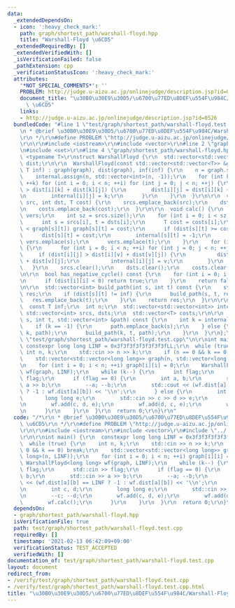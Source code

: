 ```yaml
---
data:
  _extendedDependsOn:
  - icon: ':heavy_check_mark:'
    path: graph/shortest_path/warshall-floyd.hpp
    title: "Warshall-Floyd \u6CD5"
  _extendedRequiredBy: []
  _extendedVerifiedWith: []
  _isVerificationFailed: false
  _pathExtension: cpp
  _verificationStatusIcon: ':heavy_check_mark:'
  attributes:
    '*NOT_SPECIAL_COMMENTS*': ''
    PROBLEM: http://judge.u-aizu.ac.jp/onlinejudge/description.jsp?id=0526
    document_title: "\u30B0\u30E9\u30D5/\u6700\u77ED\u8DEF\u554F\u984C/Warshall-Floyd\
      \ \u6CD5"
    links:
    - http://judge.u-aizu.ac.jp/onlinejudge/description.jsp?id=0526
  bundledCode: "#line 1 \"test/graph/shortest_path/warshall-floyd.test.cpp\"\n/*\r\
    \n * @brief \u30B0\u30E9\u30D5/\u6700\u77ED\u8DEF\u554F\u984C/Warshall-Floyd \u6CD5\
    \r\n */\r\n#define PROBLEM \"http://judge.u-aizu.ac.jp/onlinejudge/description.jsp?id=0526\"\
    \r\n\r\n#include <iostream>\r\n#include <vector>\r\n#line 2 \"graph/shortest_path/warshall-floyd.hpp\"\
    \n#include <set>\r\n#line 4 \"graph/shortest_path/warshall-floyd.hpp\"\n\r\ntemplate\
    \ <typename T>\r\nstruct WarshallFloyd {\r\n  std::vector<std::vector<T>> graph,\
    \ dist;\r\n\r\n  WarshallFloyd(const std::vector<std::vector<T>> &graph, const\
    \ T inf) : graph(graph), dist(graph), inf(inf) {\r\n    n = graph.size();\r\n\
    \    internal.assign(n, std::vector<int>(n, -1));\r\n    for (int k = 0; k < n;\
    \ ++k) for (int i = 0; i < n; ++i) for (int j = 0; j < n; ++j) {\r\n      if (dist[i][j]\
    \ > dist[i][k] + dist[k][j]) {\r\n        dist[i][j] = dist[i][k] + dist[k][j];\r\
    \n        internal[i][j] = k;\r\n      }\r\n    }\r\n  }\r\n\r\n  void add(int\
    \ src, int dst, T cost) {\r\n    srcs.emplace_back(src);\r\n    dsts.emplace_back(dst);\r\
    \n    costs.emplace_back(cost);\r\n  }\r\n\r\n  void calc() {\r\n    std::set<int>\
    \ vers;\r\n    int sz = srcs.size();\r\n    for (int i = 0; i < sz; ++i) {\r\n\
    \      int s = srcs[i], t = dsts[i];\r\n      T cost = costs[i];\r\n      if (cost\
    \ < graph[s][t]) graph[s][t] = cost;\r\n      if (dist[s][t] >= cost) {\r\n  \
    \      dist[s][t] = cost;\r\n        internal[s][t] = -1;\r\n      }\r\n     \
    \ vers.emplace(s);\r\n      vers.emplace(t);\r\n    }\r\n    for (int v : vers)\
    \ {\r\n      for (int i = 0; i < n; ++i) for (int j = 0; j < n; ++j) {\r\n   \
    \     if (dist[i][j] > dist[i][v] + dist[v][j]) {\r\n          dist[i][j] = dist[i][v]\
    \ + dist[v][j];\r\n          internal[i][j] = v;\r\n        }\r\n      }\r\n \
    \   }\r\n    srcs.clear();\r\n    dsts.clear();\r\n    costs.clear();\r\n  }\r\
    \n\r\n  bool has_negative_cycle() const {\r\n    for (int i = 0; i < n; ++i) {\r\
    \n      if (dist[i][i] < 0) return true;\r\n    }\r\n    return false;\r\n  }\r\
    \n\r\n  std::vector<int> build_path(int s, int t) const {\r\n    std::vector<int>\
    \ res;\r\n    if (dist[s][t] != inf) {\r\n      build_path(s, t, res);\r\n   \
    \   res.emplace_back(t);\r\n    }\r\n    return res;\r\n  }\r\n\r\nprivate:\r\n\
    \  const T inf;\r\n  int n;\r\n  std::vector<std::vector<int>> internal;\r\n \
    \ std::vector<int> srcs, dsts;\r\n  std::vector<T> costs;\r\n\r\n  void build_path(int\
    \ s, int t, std::vector<int> &path) const {\r\n    int k = internal[s][t];\r\n\
    \    if (k == -1) {\r\n      path.emplace_back(s);\r\n    } else {\r\n      build_path(s,\
    \ k, path);\r\n      build_path(k, t, path);\r\n    }\r\n  }\r\n};\r\n#line 9\
    \ \"test/graph/shortest_path/warshall-floyd.test.cpp\"\n\r\nint main() {\r\n \
    \ constexpr long long LINF = 0x3f3f3f3f3f3f3f3fLL;\r\n  while (true) {\r\n   \
    \ int n, k;\r\n    std::cin >> n >> k;\r\n    if (n == 0 && k == 0) break;\r\n\
    \    std::vector<std::vector<long long>> graph(n, std::vector<long long>(n, LINF));\r\
    \n    for (int i = 0; i < n; ++i) graph[i][i] = 0;\r\n    WarshallFloyd<long long>\
    \ wf(graph, LINF);\r\n    while (k--) {\r\n      int flag;\r\n      std::cin >>\
    \ flag;\r\n      if (flag == 0) {\r\n        int a, b;\r\n        std::cin >>\
    \ a >> b;\r\n        --a; --b;\r\n        std::cout << (wf.dist[a][b] == LINF\
    \ ? -1 : wf.dist[a][b]) << '\\n';\r\n      } else {\r\n        int c, d;\r\n \
    \       long long e;\r\n        std::cin >> c >> d >> e;\r\n        --c; --d;\r\
    \n        wf.add(c, d, e);\r\n        wf.add(d, c, e);\r\n        wf.calc();\r\
    \n      }\r\n    }\r\n  }\r\n  return 0;\r\n}\r\n"
  code: "/*\r\n * @brief \u30B0\u30E9\u30D5/\u6700\u77ED\u8DEF\u554F\u984C/Warshall-Floyd\
    \ \u6CD5\r\n */\r\n#define PROBLEM \"http://judge.u-aizu.ac.jp/onlinejudge/description.jsp?id=0526\"\
    \r\n\r\n#include <iostream>\r\n#include <vector>\r\n#include \"../../../graph/shortest_path/warshall-floyd.hpp\"\
    \r\n\r\nint main() {\r\n  constexpr long long LINF = 0x3f3f3f3f3f3f3f3fLL;\r\n\
    \  while (true) {\r\n    int n, k;\r\n    std::cin >> n >> k;\r\n    if (n ==\
    \ 0 && k == 0) break;\r\n    std::vector<std::vector<long long>> graph(n, std::vector<long\
    \ long>(n, LINF));\r\n    for (int i = 0; i < n; ++i) graph[i][i] = 0;\r\n   \
    \ WarshallFloyd<long long> wf(graph, LINF);\r\n    while (k--) {\r\n      int\
    \ flag;\r\n      std::cin >> flag;\r\n      if (flag == 0) {\r\n        int a,\
    \ b;\r\n        std::cin >> a >> b;\r\n        --a; --b;\r\n        std::cout\
    \ << (wf.dist[a][b] == LINF ? -1 : wf.dist[a][b]) << '\\n';\r\n      } else {\r\
    \n        int c, d;\r\n        long long e;\r\n        std::cin >> c >> d >> e;\r\
    \n        --c; --d;\r\n        wf.add(c, d, e);\r\n        wf.add(d, c, e);\r\n\
    \        wf.calc();\r\n      }\r\n    }\r\n  }\r\n  return 0;\r\n}\r\n"
  dependsOn:
  - graph/shortest_path/warshall-floyd.hpp
  isVerificationFile: true
  path: test/graph/shortest_path/warshall-floyd.test.cpp
  requiredBy: []
  timestamp: '2021-02-13 06:42:09+09:00'
  verificationStatus: TEST_ACCEPTED
  verifiedWith: []
documentation_of: test/graph/shortest_path/warshall-floyd.test.cpp
layout: document
redirect_from:
- /verify/test/graph/shortest_path/warshall-floyd.test.cpp
- /verify/test/graph/shortest_path/warshall-floyd.test.cpp.html
title: "\u30B0\u30E9\u30D5/\u6700\u77ED\u8DEF\u554F\u984C/Warshall-Floyd \u6CD5"
---
```

